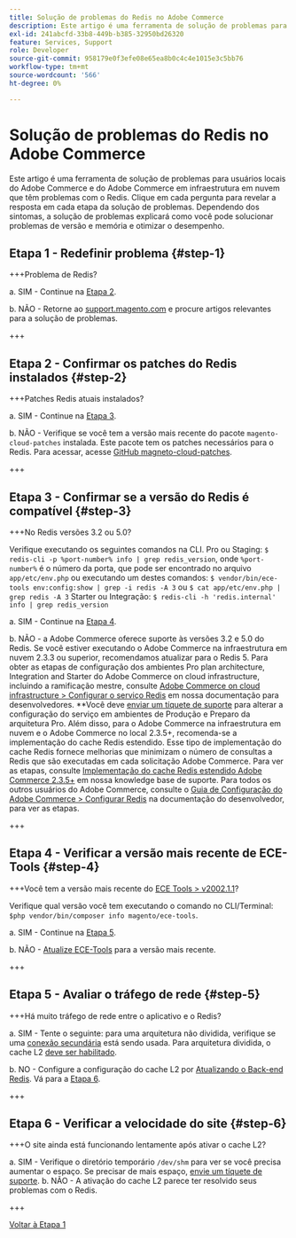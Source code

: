 ```yaml
---
title: Solução de problemas do Redis no Adobe Commerce
description: Este artigo é uma ferramenta de solução de problemas para usuários locais do Adobe Commerce e do Adobe Commerce em infraestrutura em nuvem que têm problemas com o Redis. Clique em cada pergunta para revelar a resposta em cada etapa da solução de problemas. Dependendo dos sintomas e da configuração, o solucionador de problemas explicará como solucionar problemas de versão e memória e otimizar o desempenho.
exl-id: 241abcfd-33b8-449b-b385-32950bd26320
feature: Services, Support
role: Developer
source-git-commit: 958179e0f3efe08e65ea8b0c4c4e1015e3c5bb76
workflow-type: tm+mt
source-wordcount: '566'
ht-degree: 0%

---
```


# Solução de problemas do Redis no Adobe Commerce

Este artigo é uma ferramenta de solução de problemas para usuários locais do Adobe Commerce e do Adobe Commerce em infraestrutura em nuvem que têm problemas com o Redis. Clique em cada pergunta para revelar a resposta em cada etapa da solução de problemas. Dependendo dos sintomas, a solução de problemas explicará como você pode solucionar problemas de versão e memória e otimizar o desempenho.

## Etapa 1 - Redefinir problema {#step-1}

+++Problema de Redis?

a. SIM - Continue na [Etapa 2](#step2)</a>.

b. NÃO - Retorne ao [support.magento.com](https://support.magento.com/hc/en-us) e procure artigos relevantes para a solução de problemas.

+++

## Etapa 2 - Confirmar os patches do Redis instalados {#step-2}

+++Patches Redis atuais instalados?

a. SIM - Continue na [Etapa 3](#step3)</a>.

b. NÃO - Verifique se você tem a versão mais recente do pacote `magento-cloud-patches` instalada. Este pacote tem os patches necessários para o Redis. Para acessar, acesse [GitHub magneto-cloud-patches](https://github.com/magento/magento-cloud-patches/).

+++

## Etapa 3 - Confirmar se a versão do Redis é compatível {#step-3}

+++No Redis versões 3.2 ou 5.0?

Verifique executando os seguintes comandos na CLI. Pro ou Staging: `$ redis-cli -p %port-number% info | grep redis_version`, onde `%port-number%` é o número da porta, que pode ser encontrado no arquivo `app/etc/env.php` ou executando um destes comandos: `$ vendor/bin/ece-tools env:config:show | grep -i redis -A 3` ou `$ cat app/etc/env.php | grep redis -A 3` Starter ou Integração: `$ redis-cli -h 'redis.internal' info | grep redis_version`

a. SIM - Continue na [Etapa 4](#step4).

b. NÃO - a Adobe Commerce oferece suporte às versões 3.2 e 5.0 do Redis. Se você estiver executando o Adobe Commerce na infraestrutura em nuvem 2.3.3 ou superior, recomendamos atualizar para o Redis 5. Para obter as etapas de configuração dos ambientes Pro plan architecture, Integration and Starter do Adobe Commerce on cloud infrastructure, incluindo a ramificação mestre, consulte [Adobe Commerce on cloud infrastructure > Configurar o serviço Redis](https://devdocs.magento.com/cloud/project/services-redis.html)</a> em nossa documentação para desenvolvedores. **Você deve [enviar um tíquete de suporte](/help/help-center-guide/help-center/magento-help-center-user-guide.md#submit-ticket) para alterar a configuração do serviço em ambientes de Produção e Preparo da arquitetura Pro. Além disso, para o Adobe Commerce na infraestrutura em nuvem e o Adobe Commerce no local 2.3.5+, recomenda-se a implementação do cache Redis estendido. Esse tipo de implementação do cache Redis fornece melhorias que minimizam o número de consultas a Redis que são executadas em cada solicitação Adobe Commerce. Para ver as etapas, consulte [Implementação do cache Redis estendido Adobe Commerce 2.3.5+](https://support.magento.com/hc/en-us/articles/360049292532) em nossa knowledge base de suporte. Para todos os outros usuários do Adobe Commerce, consulte o [Guia de Configuração do Adobe Commerce > Configurar Redis](https://devdocs.magento.com/guides/v2.4/config-guide/redis/config-redis.html) na documentação do desenvolvedor, para ver as etapas.

+++

## Etapa 4 - Verificar a versão mais recente de ECE-Tools {#step-4}

+++Você tem a versão mais recente do [ECE Tools > v2002.1.1](https://github.com/magento/ece-tools/releases)?

Verifique qual versão você tem executando o comando no CLI/Terminal: `$php vendor/bin/composer info magento/ece-tools`.

a. SIM - Continue na [Etapa 5](#step5).

b. NÃO - [Atualize ECE-Tools](https://devdocs.magento.com/cloud/project/ece-tools-update.html) para a versão mais recente.

+++

## Etapa 5 - Avaliar o tráfego de rede {#step-5}

+++Há muito tráfego de rede entre o aplicativo e o Redis?

a. SIM - Tente o seguinte: para uma arquitetura não dividida, verifique se uma [conexão secundária](/help/troubleshooting/database/mysql-high-load-bottleneck-in-magento-commerce-cloud.md) está sendo usada. Para arquitetura dividida, o cache L2 [deve ser habilitado](https://devdocs.magento.com/guides/v2.4/config-guide/cache/two-level-cache.html).

b. NO - Configure a configuração do cache L2 por [Atualizando o Back-end Redis](https://devdocs.magento.com/cloud/env/variables-deploy.html#redis_backend). Vá para a [Etapa 6](#step6).

+++

## Etapa 6 - Verificar a velocidade do site {#step-6}

+++O site ainda está funcionando lentamente após ativar o cache L2?

a. SIM - Verifique o diretório temporário `/dev/shm` para ver se você precisa aumentar o espaço. Se precisar de mais espaço, [envie um tíquete de suporte](/help/help-center-guide/help-center/magento-help-center-user-guide.md#submit-ticket).
b. NÃO - A ativação do cache L2 parece ter resolvido seus problemas com o Redis.

+++

[Voltar à Etapa 1](#step-1)
